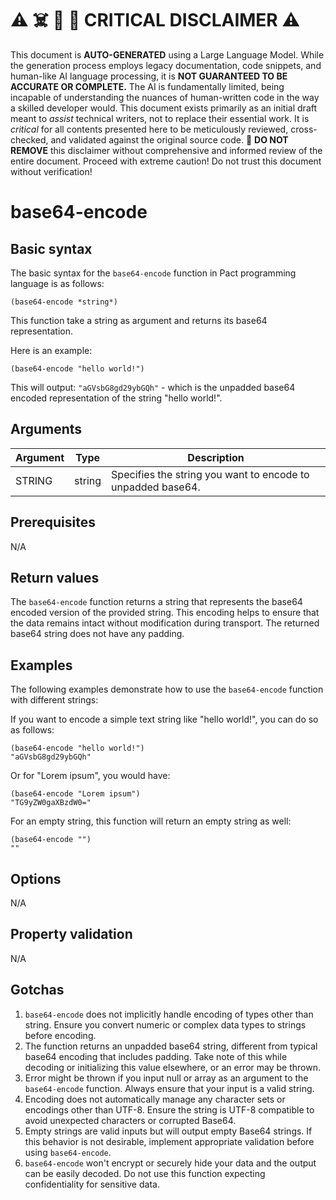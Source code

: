 
# ⚠️ ☠️ 🔮 🤖 CRITICAL DISCLAIMER ⚠️

 
This document is **AUTO-GENERATED** using a Large Language Model. While the generation process employs legacy documentation, code snippets, and human-like AI language processing, it is **NOT GUARANTEED TO BE ACCURATE OR COMPLETE.** The AI is fundamentally limited, being incapable of understanding the nuances of human-written code in the way a skilled developer would. This document exists primarily as an initial draft meant to *assist* technical writers, not to replace their essential work. It is *critical* for all contents presented here to be meticulously reviewed, cross-checked, and validated against the original source code. 🚫 **DO NOT REMOVE** this disclaimer without comprehensive and informed review of the entire document. Proceed with extreme caution! Do not trust this document without verification!

# base64-encode

## Basic syntax

The basic syntax for the `base64-encode` function in Pact programming language is as follows:

```pact
(base64-encode *string*)
```

This function take a string as argument and returns its base64 representation.

Here is an example:

```pact
(base64-encode "hello world!")
```

This will output: `"aGVsbG8gd29ybGQh"` - which is the unpadded base64 encoded representation of the string "hello world!".

## Arguments

| Argument | Type | Description |
| --- | --- | --- |
| STRING | string | Specifies the string you want to encode to unpadded base64. |

## Prerequisites

N/A

## Return values

The `base64-encode` function returns a string that represents the base64 encoded version of the provided string. This encoding helps to ensure that the data remains intact without modification during transport. The returned base64 string does not have any padding.

## Examples

The following examples demonstrate how to use the `base64-encode` function with different strings:

If you want to encode a simple text string like "hello world!", you can do so as follows:

```pact
(base64-encode "hello world!")
"aGVsbG8gd29ybGQh"
```

Or for "Lorem ipsum", you would have:

```pact
(base64-encode "Lorem ipsum")
"TG9yZW0gaXBzdW0="
```

For an empty string, this function will return an empty string as well:

```pact
(base64-encode "")
""
```

## Options

N/A

## Property validation

N/A

## Gotchas

1. `base64-encode` does not implicitly handle encoding of types other than string. Ensure you convert numeric or complex data types to strings before encoding.
2. The function returns an unpadded base64 string, different from typical base64 encoding that includes padding. Take note of this while decoding or initializing this value elsewhere, or an error may be thrown.
3. Error might be thrown if you input null or array as an argument to the `base64-encode` function. Always ensure that your input is a valid string.
4. Encoding does not automatically manage any character sets or encodings other than UTF-8. Ensure the string is UTF-8 compatible to avoid unexpected characters or corrupted Base64.
5. Empty strings are valid inputs but will output empty Base64 strings. If this behavior is not desirable, implement appropriate validation before using `base64-encode`.
6. `base64-encode` won't encrypt or securely hide your data and the output can be easily decoded. Do not use this function expecting confidentiality for sensitive data.


